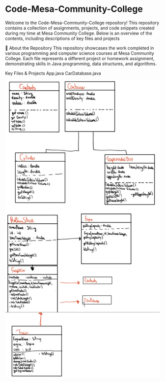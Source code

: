 ﻿# Code-Mesa-Community-College

Welcome to the Code-Mesa-Community-College repository! This repository contains a collection of assignments, projects, and code snippets created during my time at Mesa Community College. Below is an overview of the contents, including descriptions of key files and projects

🚀 About the Repository
This repository showcases the work completed in various programming and computer science courses at Mesa Community College. Each file represents a different project or homework assignment, demonstrating skills in Java programming, data structures, and algorithms.

Key Files & Projects
App.java
CarDatabase.java


![Here is a UML Diagram that I did during this process](https://github.com/ThomasAcevedo/Code-Mesa-Community-College/blob/5ff74a510cc6d824954e8f5b39211554ce737c71/IMG_0472.jpg)
